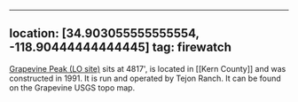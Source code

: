 
---
location: [34.903055555555554, -118.90444444444445]
tag: firewatch
---

[Grapevine Peak (LO site)](http://www.peakbagging.com/CALookoutPhotos/Grapevine.html) sits at 4817', is located in [[Kern County]] and was constructed in 1991. It is run and operated by Tejon Ranch. It can be found on the Grapevine USGS topo map.

